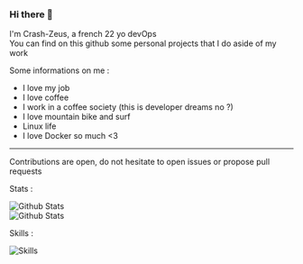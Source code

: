 ### Hi there 👋

I'm Crash-Zeus, a french 22 yo devOps <br/>
You can find on this github some personal projects that I do aside of my work <br/>

Some informations on me :
- I love my job
- I love coffee
- I work in a coffee society (this is developer dreams no ?)
- I love mountain bike and surf
- Linux life
- I love Docker so much <3

---

Contributions are open, do not hesitate to open issues or propose pull requests

Stats :
<div>
  <img alt="Github Stats" src="https://github-readme-stats.vercel.app/api/top-langs/?username=Crash-Zeus&show_icons=true&hide_border=true&layout=compact&count_private=true" />
</div> 
<div>
  <img alt="Github Stats" src="https://github-readme-stats.vercel.app/api?username=Crash-Zeus&show_icons=true&hide_border=true&count_private=true" />
<div>

Skills :
<div>
  <img alt="Skills" src="./img/cpt.png" />
<div>


<!--
**Crash-Zeus/Crash-Zeus** is a ✨ _special_ ✨ repository because its `README.md` (this file) appears on your GitHub profile.

Here are some ideas to get you started:

- 🔭 I’m currently working on ...
- 🌱 I’m currently learning ...
- 👯 I’m looking to collaborate on ...
- 🤔 I’m looking for help with ...
- 💬 Ask me about ...
- 📫 How to reach me: ...
- 😄 Pronouns: ...
- ⚡ Fun fact: ...
-->
